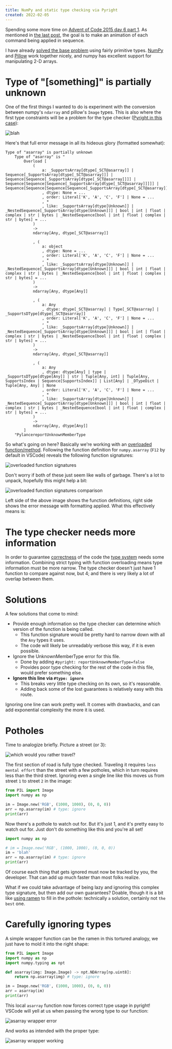 ```yaml
---
title: NumPy and static type checking via Pyright
created: 2022-02-05
---
```


Spending some more time on [Advent of Code 2015 day 6 part 1](https://adventofcode.com/2015/day/6). As mentioned in [the last post](2022-02-03_python-pillow-vscode-workflow.md), the goal is to make an animation of each command being applied in sequence.

I have already [solved the base problem](https://github.com/trite/advent-of-code/tree/39bebc72c0c2c57135183cc09da4b72aca3e52f8/2015/Day06/haskell) using fairly primitive types. [NumPy](https://numpy.org/) and [Pillow](https://pillow.readthedocs.io/en/stable/) work together nicely, and numpy has excellent support for manipulating 2-D arrays.

# Type of "[something]" is partially unknown
One of the first things I wanted to do is experiment with the conversion between numpy's `ndarray` and pillow's `Image` types. This is also where the first type constraints will be a problem for the type checker ([Pyright in this case](https://github.com/microsoft/pyright)):

![blah](https://github.com/trite/trite.io-content/raw/main/posts/2022/img/numpy-type-checking-partially-unknown.png)

Here's that full error message in all its hideous glory (formatted somewhat):
```
Type of "asarray" is partially unknown
    Type of "asarray" is "
        Overload [
            (
                a: _SupportsArray[dtype[_SCT@asarray]] | Sequence[_SupportsArray[dtype[_SCT@asarray]]] | Sequence[Sequence[_SupportsArray[dtype[_SCT@asarray]]]] | Sequence[Sequence[Sequence[_SupportsArray[dtype[_SCT@asarray]]]]] | Sequence[Sequence[Sequence[Sequence[_SupportsArray[dtype[_SCT@asarray]]]]]]
                , dtype: None = ...
                , order: Literal['K', 'A', 'C', 'F'] | None = ...
                , *
                , like: _SupportsArray[dtype[Unknown]] | _NestedSequence[_SupportsArray[dtype[Unknown]]] | bool | int | float | complex | str | bytes | _NestedSequence[bool | int | float | complex | str | bytes] = ...
            )
            -> 
            ndarray[Any, dtype[_SCT@asarray]]

            , (
                a: object
                , dtype: None = ...
                , order: Literal['K', 'A', 'C', 'F'] | None = ...
                , *
                , like: _SupportsArray[dtype[Unknown]] | _NestedSequence[_SupportsArray[dtype[Unknown]]] | bool | int | float | complex | str | bytes | _NestedSequence[bool | int | float | complex | str | bytes] = ...
            )
            ->
            ndarray[Any, dtype[Any]]

            , (
                a: Any
                , dtype: dtype[_SCT@asarray] | Type[_SCT@asarray] | _SupportsDType[dtype[_SCT@asarray]]
                , order: Literal['K', 'A', 'C', 'F'] | None = ...
                , *
                , like: _SupportsArray[dtype[Unknown]] | _NestedSequence[_SupportsArray[dtype[Unknown]]] | bool | int | float | complex | str | bytes | _NestedSequence[bool | int | float | complex | str | bytes] = ...
            )
            ->
            ndarray[Any, dtype[_SCT@asarray]]

            , (
                a: Any
                , dtype: dtype[Any] | type | _SupportsDType[dtype[Any]] | str | Tuple[Any, int] | Tuple[Any, SupportsIndex | Sequence[SupportsIndex]] | List[Any] | _DTypeDict | Tuple[Any, Any] | None
                , order: Literal['K', 'A', 'C', 'F'] | None = ...
                , *
                , like: _SupportsArray[dtype[Unknown]] | _NestedSequence[_SupportsArray[dtype[Unknown]]] | bool | int | float | complex | str | bytes | _NestedSequence[bool | int | float | complex | str | bytes] = ...
            )
            ->
            ndarray[Any, dtype[Any]]
        ]
    "PylancereportUnknownMemberType
```

So what's going on here? Basically we're working with an [overloaded function/method](https://en.wikipedia.org/wiki/Function_overloading). Following the function definition for `numpy.asarray` (`F12` by default in VSCode) reveals the following function signatures:

![overloaded function signatures](https://github.com/trite/trite.io-content/raw/main/posts/2022/img/numpy-type-checking-asarray-overloaded.png)

Don't worry if both of these just seem like walls of garbage. There's a lot to unpack, hopefully this might help a bit:

![overloaded function signatures comparison](https://github.com/trite/trite.io-content/raw/main/posts/2022/img/numpy-type-checking-asarray-overloaded-comparison.png)

Left side of the above image shows the function definitions, right side shows the error message with formatting applied. What this effectively means is:

# The type checker needs more information
In order to guarantee [correctness](https://en.wikipedia.org/wiki/Correctness_(computer_science)) of the code the [type system](https://en.wikipedia.org/wiki/Type_system) needs some information. Combining strict typing with function overloading means type information must be more narrow. The type checker doesn't just have 1 function to compare against now, but 4; and there is very likely a lot of overlap between them.

# Solutions

A few solutions that come to mind:
 * Provide enough information so the type checker can determine which version of the function is being called.
   - This function signature would be pretty hard to narrow down with all the `Any` types it uses.
   - The code will likely be unreadably verbose this way, if it is even possible.
 * Ignore the UnknownMemberType error for this file.
   - Done by adding `#pyright: reportUnknownMemberType=false`
   - Provides poor type checking for the rest of the code in this file, would prefer something else.
 * **Ignore this line via `#type: ignore`**
   - This breaks very little type checking on its own, so it's reasonable.
   - Adding back some of the lost guarantees is relatively easy with this route.

Ignoring one line can work pretty well. It comes with drawbacks, and can add exponential complexity the more it is used.

# Potholes 
Time to analogize briefly. Picture a street (or 3):

![which would you rather travel?](https://github.com/trite/trite.io-content/raw/main/posts/2022/img/numpy-type-checking-road-analogy.png)

The first section of road is fully type checked. Traveling it requires `less mental effort` than the street with a few potholes, which in turn requires less than the third street. Ignoring even a single line like this moves us from street `1` to street `2` in the image:

```python
from PIL import Image
import numpy as np

im = Image.new('RGB', (1000, 1000), (0, 0, 0))
arr = np.asarray(im) # type: ignore
print(arr)
```

Now there's a pothole to watch out for. But it's just 1, and it's pretty easy to watch out for. Just don't do something like this and you're all set!

```python
import numpy as np

# im = Image.new('RGB', (1000, 1000), (0, 0, 0))
im = 'blah'
arr = np.asarray(im) # type: ignore
print(arr)
```

Of course each thing that gets ignored must now be tracked by you, the developer. That can add up much faster than most folks realize.

What if we could take advantage of being lazy and ignoring this complex type signature, but then add our own guarantees? Doable, though it is a bit like [using ramen](https://knowyourmeme.com/memes/fixing-things-with-ramen) to fill in the pothole: technically `a` solution, certainly not `the best` one.

# Carefully ignoring types
A simple wrapper function can be the ramen in this tortured analogy, we just have to mold it into the right shape:

```python
from PIL import Image
import numpy as np
import numpy.typing as npt

def asarray(img: Image.Image) -> npt.NDArray[np.uint8]:
    return np.asarray(img) # type: ignore

im = Image.new('RGB', (1000, 1000), (0, 0, 0))
arr = asarray(im)
print(arr)
```

This local `asarray` function now forces correct type usage in pyright! VSCode will yell at us when passing the wrong type to our function:

![asarray wrapper error](https://github.com/trite/trite.io-content/raw/main/posts/2022/img/numpy-type-checking-wrapping-asarray-error.png)

And works as intended with the proper type:

![asarray wrapper working](https://github.com/trite/trite.io-content/raw/main/posts/2022/img/numpy-type-checking-wrapping-asarray.png)